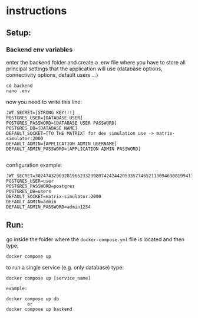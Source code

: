 # instructions

## Setup:


### Backend env variables
enter the backend folder and create a .env file where you have to store all principal settings that the application will use (database options, connectivity options, default users ...)

```
cd backend
nano .env
```

now you need to write this line:

```
JWT_SECRET=[STRONG KEY!!!]
POSTGRES_USER=[DATABASE USER]
POSTGRES_PASSWORD=[DATABASE USER PASSWORD] 
POSTGRES_DB=[DATABASE NAME]
DEFAULT_SOCKET=[TO THE MATRIX] for dev simulation use -> matrix-simulator:2000
DEFAULT_ADMIN=[APPLICATION ADMIN USERNAME]
DEFAULT_ADMIN_PASSWORD=[APPLICATION ADMIN PASSWORD]


```

configuration example: 

```
JWT_SECRET=30247432903281965233239807424244205335774652113094630819941797969296964439814
POSTGRES_USER=user
POSTGRES_PASSWORD=postgres
POSTGRES_DB=users
DEFAULT_SOCKET=matrix-simulator:2000
DEFAULT_ADMIN=admin
DEFAULT_ADMIN_PASSWORD=admin1234
```

## Run:

go inside the folder where the `docker-compose.yml` file is located and then type:

```
docker compose up
```

to run a single service (e.g. only database) type:

```
docker compose up [service_name]

example:

docker compose up db
        or
docker compose up backend
```
